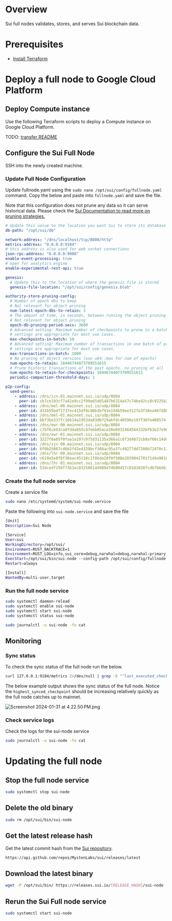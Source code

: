 # Overview

Sui full nodes validates, stores, and serves Sui blockchain data. 

# Prerequisites

- [Install Terraform](https://developer.hashicorp.com/terraform/tutorials/gcp-get-started/install-cli)

# Deploy a full node to Google Cloud Platform

## Deploy Compute instance

Use the following Terraform scripts to deploy a Compute instance on Google Cloud Platform.

TODO: [transfer README](https://github.com/SZNS/sui-terraform/blob/main/README.md)

## Configure the Sui Full Node

SSH into the newly created machine.

### Update Full Node Configuration

Update fullnode.yaml using the `sudo nano /opt/sui/config/fullnode.yaml` command. Copy the below and paste into `fullnode.yaml` and save the file.

Note that this configuration does not prune any data so it can serve historical data. Please check the [Sui Documentation to read more on pruning strategies.](https://docs.sui.io/guides/operator/data-management)

```yaml
# Update this value to the location you want Sui to store its database
db-path: "/opt/sui/db"

network-address: "/dns/localhost/tcp/8080/http"
metrics-address: "0.0.0.0:9184"
# this address is also used for web socket connections
json-rpc-address: "0.0.0.0:9000"
enable-event-processing: true
# open for analytics engine
enable-experimental-rest-api: true

genesis:
  # Update this to the location of where the genesis file is stored
  genesis-file-location: "/opt/sui/config/genesis.blob"

authority-store-pruning-config:
  # Number of epoch dbs to keep 
  # Not relevant for object pruning
  num-latest-epoch-dbs-to-retain: 3
  # The amount of time, in seconds, between running the object pruning task.
  # Not relevant for object pruning
  epoch-db-pruning-period-secs: 3600
  # Advanced setting: Maximum number of checkpoints to prune in a batch. The default
  # settings are appropriate for most use cases.
  max-checkpoints-in-batch: 10
  # Advanced setting: Maximum number of transactions in one batch of pruning run. The default
  # settings are appropriate for most use cases.
  max-transactions-in-batch: 1000
  # No pruning of object versions (use u64::max for num of epochs)
  num-epochs-to-retain: 18446744073709551615
  # Prune historic transactions of the past epochs. no pruning at all
  num-epochs-to-retain-for-checkpoints: 18446744073709551615
  periodic-compaction-threshold-days: 1

p2p-config:
  seed-peers:
    - address: /dns/icn-01.mainnet.sui.io/udp/8084
      peer-id: cb7ce193cf7a41e9cc2f99e65dd1487b6314a57c74be42cc8c9225b203301812
    - address: /dns/mel-00.mainnet.sui.io/udp/8084
      peer-id: d32b55bdf1737ec415df8c88b3bf91e194b59ee3127e3f38ea46fd88ba2e7849
    - address: /dns/mel-01.mainnet.sui.io/udp/8084
      peer-id: bbf3be337fc16614a1953da83db729abfdc40596e197f36fe408574f7c9b780e
    - address: /dns/ewr-00.mainnet.sui.io/udp/8084
      peer-id: c7bf6cb93ca8fdda655c47ebb85ace28e6931464564332bf63e27e90199c50ee
    - address: /dns/ewr-01.mainnet.sui.io/udp/8084
      peer-id: 3227f8a05f0faa1a197c075d31135a366a1c6f3d4872cb8af66c14dea3e0eb66
    - address: /dns/sjc-00.mainnet.sui.io/udp/8084
      peer-id: 6f0b25087cd6b2fd2e4329bcf308ac95a37c49277dd7286b72470c124809db5b
    - address: /dns/lhr-00.mainnet.sui.io/udp/8084
      peer-id: c619a5e0f8f36eac45118c1f8bda28f0f508e2839042781f1d4a9818043f732c
    - address: /dns/lhr-01.mainnet.sui.io/udp/8084
      peer-id: 53dcedf250f73b1ec83250614498947db00d17c0181020fcdb7b6db12afbc175
```

### Create the full node service

Create a service file

```bash
sudo nano /etc/systemd/system/sui-node.service
```

Paste the following into `sui-node.service` and save the file

```bash
[Unit]
Description=Sui Node

[Service]
User=sui
WorkingDirectory=/opt/sui/
Environment=RUST_BACKTRACE=1
Environment=RUST_LOG=info,sui_core=debug,narwhal=debug,narwhal-primary::helper=info,jsonrpsee=error
ExecStart=/opt/sui/bin/sui-node --config-path /opt/sui/config/fullnode.yaml
Restart=always

[Install]
WantedBy=multi-user.target
```

### Run the full node service

```bash
sudo systemctl daemon-reload
sudo systemctl enable sui-node
sudo systemctl start sui-node
sudo systemctl status sui-node

sudo journalctl -u sui-node -fo cat
```

## Monitoring

### Sync status

To check the sync status of the full node run the below.

```bash
curl 127.0.0.1:9184/metrics 2>/dev/null | grep -E "^last_executed_checkpoint|^highest_synced_checkpoint|^last_committed_round|^current_round|^highest_received_round|^certificates_created|^uptime"
```

The below example output shows the sync status of the full node. Notice the `highest_synced_checkpoint` should be increasing relatively quickly as the full node catches up to mainnet.

![Screenshot 2024-01-31 at 4.22.50 PM.png](https://prod-files-secure.s3.us-west-2.amazonaws.com/0a43eda3-718b-4a0c-bb46-015b10c65c2d/aed12a78-5d79-4d2d-b06b-d1ad67fc3170/Screenshot_2024-01-31_at_4.22.50_PM.png)

### Check service logs

Check the logs for the sui-node service

```bash
sudo journalctl -u sui-node -fo cat
```

# Updating the full node

## Stop the full node service

```bash
sudo systemctl stop sui-node
```

## Delete the old binary

```bash
sudo rm /opt/sui/bin/sui-node
```

## Get the latest release hash

Get the latest commit hash from the [Sui repository](https://github.com/MystenLabs/sui/releases).

```bash
https://api.github.com/repos/MystenLabs/sui/releases/latest
```

## Download the latest binary

```bash
wget -P /opt/sui/bin/ https://releases.sui.io/[RELEASE_HASH]/sui-node
```

## Rerun the Sui Full node service

```bash
sudo systemctl start sui-node
```